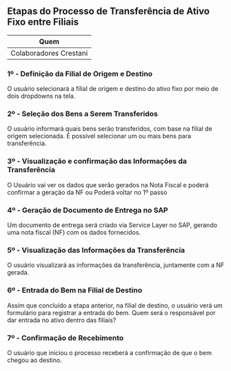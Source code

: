 ## Etapas do Processo de Transferência de Ativo Fixo entre Filiais

Quem | 
-------- | 
Colaboradores Crestani | 


### 1º - Definição da Filial de Origem e Destino
O usuário selecionará a filial de origem e destino do ativo fixo por meio de dois dropdowns na tela.

### 2º - Seleção dos Bens a Serem Transferidos
O usuário informará quais bens serão transferidos, com base na filial de origem selecionada. É possível selecionar um ou mais bens para transferência.

### 3º -  Visualização e confirmação das Informações da Transferência
O Usuário vai ver os dados que serão gerados na Nota Fiscal e poderá confirmar a geração da NF ou Poderá voltar no 1º passo

### 4º - Geração de Documento de Entrega no SAP
Um documento de entrega será criado via Service Layer no SAP, gerando uma nota fiscal (NF) com os dados fornecidos.

### 5º - Visualização das Informações da Transferência
O usuário visualizará as informações da transferência, juntamente com a NF gerada.

### 6º  - Entrada do Bem na Filial de Destino
Assim que concluído a etapa anterior, na filial de destino, o usuário verá um formulário para registrar a entrada do bem. Quem será o responsável por dar entrada no ativo dentro das filiais?

### 7º - Confirmação de Recebimento
O usuário que iniciou o processo receberá a confirmação de que o bem chegou ao destino.